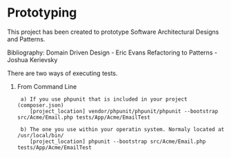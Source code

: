 # Prototyping
This project has been created to prototype Software Architectural Designs and Patterns.

Bibliography:
Domain Driven Design    - Eric Evans
Refactoring to Patterns - Joshua Kerievsky 


 

There are two ways of executing tests.
1) From Command Line

        a) If you use phpunit that is included in your project (composer.json)  
           [project_location] vendor/phpunit/phpunit/phpunit --bootstrap src/Acme/Email.php tests/App/Acme/EmailTest

        b) The one you use within your operatin system. Normaly located at /usr/local/bin/
           [project_location] phpunit --bootstrap src/Acme/Email.php tests/App/Acme/EmailTest
        
       
